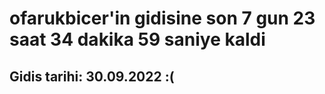 # ofarukbicer'in gidisine son 7 gun 23 saat 34 dakika 59 saniye kaldi

## Gidis tarihi: 30.09.2022 :(